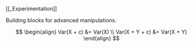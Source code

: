 [[_Experimentation]]

Building blocks for advanced manipulations.


  
$$
\begin{align}
Var(X + c) &= Var(X) \\
Var(X + Y + c) &= Var(X + Y)
\end{align}
$$
